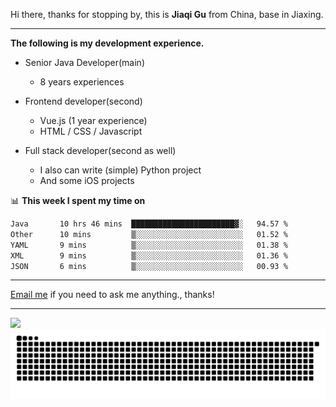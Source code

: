 Hi there, thanks for stopping by, this is **Jiaqi Gu** from China, base in Jiaxing.

---

**The following is my development experience.**

- Senior Java Developer(main)
  - 8 years experiences

- Frontend developer(second)
  - Vue.js (1 year experience)
  - HTML / CSS / Javascript
  
- Full stack developer(second as well)
  - I also can write (simple) Python project
  - And some iOS projects

📊 **This week I spent my time on**
<!--START_SECTION:waka-->

```txt
Java       10 hrs 46 mins  ███████████████████████▓░   94.57 %
Other      10 mins         ▒░░░░░░░░░░░░░░░░░░░░░░░░   01.52 %
YAML       9 mins          ▒░░░░░░░░░░░░░░░░░░░░░░░░   01.38 %
XML        9 mins          ▒░░░░░░░░░░░░░░░░░░░░░░░░   01.36 %
JSON       6 mins          ▒░░░░░░░░░░░░░░░░░░░░░░░░   00.93 %
```

<!--END_SECTION:waka-->

---

[Email me](mailto:htk2klwgr@mozmail.com?subject=Hiring_from_GitHub) if you need to ask me anything., thanks!

---

![]( https://visitor-badge.glitch.me/badge?page_id=githubgujiaqi)
![]( https://github.com/droid-Q/droid-Q/raw/output/github-contribution-grid-snake.svg#gh-dark-mode-only)
